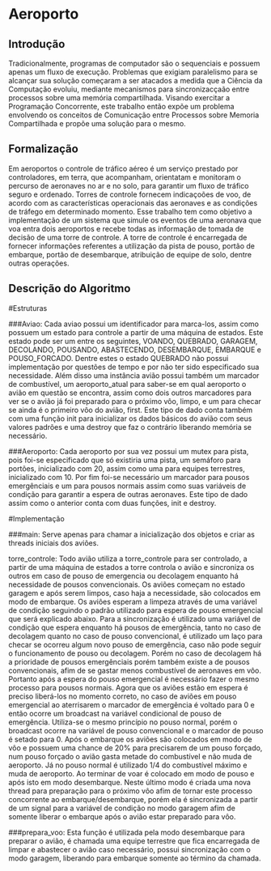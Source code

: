 Aeroporto
=========

Introdução
---------
Tradicionalmente, programas de computador são o sequenciais e possuem apenas um fluxo de execução. Problemas que exigiam paralelismo para se alcançar sua solução começaram a ser atacados a medida que a Ciência da Computação evoluiu, mediante mecanismos para sincronizacçaão entre processos sobre uma memória compartilhada. Visando exercitar a Programação Concorrente, este trabalho então expõe um problema envolvendo os conceitos de Comunicação entre Processos sobre Memoria Compartilhada e propõe uma solução para o mesmo.


Formalização
-----------
Em aeroportos o controle de tráfico aéreo é um serviço prestado por controladores, em terra, que acompanham, orientatam e monitoram o percurso  de aeronaves no ar e no solo, para garantir  um fluxo de tráfico seguro e ordenado. Torres de controle fornecem indicaçoões de voo, de acordo com as características operacionais das aeronaves e as condições de tráfego em determinado momento. Esse trabalho tem como objetivo  a implementação de um sistema que simule os eventos de uma aeronava que voa entra dois aeroportos e recebe todas as informação de tomada de decisão de uma torre de controle. A torre de controle é encarregada de fornecer informações referentes a utilização da pista de pouso, portão de embarque, portão de desembarque, atribuição de equipe de solo, dentre outras operações.

Descrição do Algoritmo
---------------------

#Estruturas

###Aviao:
Cada aviao possui um identificador para marca-los, assim como possuem um estado para controle a partir de uma máquina de estados. Este estado pode ser um entre os seguintes, VOANDO, QUEBRADO, GARAGEM, DECOLANDO, POUSANDO, ABASTECENDO, DESEMBARQUE, EMBARQUE e POUSO_FORCADO. Dentre estes o estado QUEBRADO não possui implementação por questões de tempo e por não ter sido especificado sua necessidade.
Além disso uma instância avião possui também um marcador de combustível, um aeroporto_atual para saber-se em qual aeroporto o avião em questão se encontra, assim como dois outros marcadores para ver se o avião já foi preparado para o próximo vôo, limpo, e um para checar se ainda é o primeiro vôo do avião, first.
Este tipo de dado conta também com uma função init para inicializar os dados básicos do avião com seus valores padrões e uma destroy que faz o contrário liberando memória se necessário.

###Aeroporto:
Cada aeroporto por sua vez possui um mutex para pista, pois foi-se especificado que só existiria uma pista, um semáforo para portões, inicializado com 20, assim como uma para equipes terrestres, inicializado com 10. Por fim foi-se necessário um marcador para pousos emergênciais e um para pousos normais assim como suas variáveis de condição para garantir a espera de outras aeronaves.
Este tipo de dado assim como o anterior conta com duas funções, init e destroy.

#Implementação

###main:
Serve apenas para chamar a inicialização dos objetos e criar as threads iniciais dos aviões.

torre_controle:
Todo avião utiliza a torre_controle para ser controlado, a partir de uma máquina de estados a torre controla o avião e sincroniza os outros em caso de pouso de emergencia ou decolagem enquanto há necessidade de pousos convencionais.
Os aviões começam no estado garagem e após serem limpos, caso haja a necessidade, são colocados em modo de embarque. Os aviões esperam a limpeza através de uma variável de condição seguindo o padrão utilizado para espera de pouso emergencial que será explicado abaixo.
Para a sincronização é utilizado uma variável de condição que espera enquanto há pousos de emergência, tanto no caso de decolagem quanto no caso de pouso convencional, é utilizado um laço para checar se ocorreu algum novo pouso de emergência, caso não pode seguir o funcionamento de pouso ou decolagem. Porém no caso de decolagem há a prioridade de pousos emergênciais porém também existe a de pousos convencionais, afim de se gastar menos combustível de aeronaves em vôo. Portanto após a espera do pouso emergencial é necessário fazer o mesmo processo para pousos normais.
Agora que os aviões estão em espera é preciso liberá-los no momento correto, no caso de aviões em pouso emergencial ao aterrisarem o marcador de emergência é voltado para 0 e então ocorre um broadcast na variável condicional de pouso de emergência. Utiliza-se o mesmo princípio no pouso normal, porém o broadcast ocorre na variável de pouso convencional e o marcador de pouso é setado para 0.
Após o embarque os aviões são colocados em modo de vôo e possuem uma chance de 20% para precisarem de um pouso forçado, num pouso forçado o avião gasta metade do combustível e não muda de aeroporto. Já no pouso normal é utilizado 1/4 do combustível máximo e muda de aeroporto.
Ao terminar de voar é colocado em modo de pouso e após isto em modo desembarque. Neste último modo é criada uma nova thread para preparação para o próximo vôo afim de tornar este processo concorrente ao embarque/desembarque, porém ela é sincronizada a partir de um signal para a variável de condição no modo garagem afim de somente liberar o embarque após o avião estar preparado para vôo.

###prepara_voo:
Esta função é utilizada pela modo desembarque para preparar o avião, é chamada uma equipe terrestre que fica encarregada de limpar e abastecer o avião caso necessário, possui sincronização com o modo garagem, liberando para embarque somente ao término da chamada.

